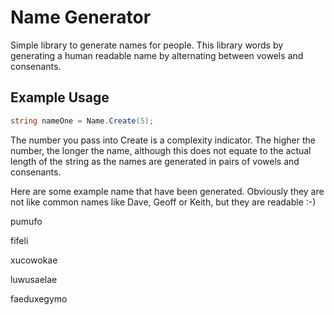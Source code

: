 # Name Generator

Simple library to generate names for people. This library words by generating a human readable name by alternating between vowels and consenants.

## Example Usage

```csharp
string nameOne = Name.Create(5);
```
The number you pass into Create is a complexity indicator. The higher the number, the longer the name, although this does not equate to the actual length of the string as the names are generated in pairs of vowels and consenants.

Here are some example name that have been generated. Obviously they are not like common names like Dave, Geoff or Keith, but they are readable :-)

pumufo

fifeli

xucowokae

luwusaelae

faeduxegymo

